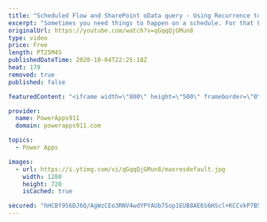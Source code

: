 ```yaml
---
title: "Scheduled Flow and SharePoint oData query - Using Recurrence to check for overdue approvals"
excerpt: "Sometimes you need things to happen on a schedule. For that Flow has the recurrence trigger. In this video, you will learn how to nag approvers to follow up on their approvals thanks to fun with flow. Together we build a Scheduled Flow  that uses Recurrence to check for overdue approvals. We cover the"
originalUrl: https://youtube.com/watch?v=qGqqQjGMun8
type: video
price: Free
length: PT25M4S
publishedDateTime: 2020-10-04T22:25:18Z
heat: 179
removed: true
published: false

featuredContent: "<iframe width=\"800\" height=\"500\" frameborder=\"0\" src=\"https://www.youtube.com/embed/qGqqQjGMun8\" allow=\"accelerometer; autoplay; encrypted-media; gyroscope; picture-in-picture\" allowfullscreen></iframe>"

provider:
  name: PowerApps911
  domain: powerapps911.com

topics:
  - Power Apps

images:
  - url: https://i.ytimg.com/vi/qGqqQjGMun8/maxresdefault.jpg
    width: 1280
    height: 720
    isCached: true

secured: "hHCBf9S6DJ6Q/AgWzCEo3RNV4wdYPYAUb75op1EUB8AE6S6HScl+KCCvkP7B5LYwFayY9RLBrghyMOVZR0QfmjL28m4PKOE32DJL5QqUrMzv8jy3gndRaaPYq4ZuHF1ZXxvT9aDClTV3zRmVKtywpe+jyd+5pmw9/IMCsh1IL04f1ngFyXquhxWl3AvEdFXrxyBO+b6fb6UPwDXSvF/yj07q+AuC2zHhyb5OHaGUKZ4H+DMCGTOQVSOeFL/hii5StE1axGqglwuqdK8wt8Ne6EYSQNkoAk1g+uodLBoxtYqsZ0q51qLH7BpcsyMf8vSEWUMyzI+yDpSRMok1zSvPycZt6V66wyTXBjQ/lBx2Z14GlIGpjWRg8C02Us6nd5KSFGULMH3qHLzTxDLD07qnS1gLSGVYEjC9fn9O/7b3GiA=;yOATRLLoQARf3WhwWCI6QA=="
---
```


